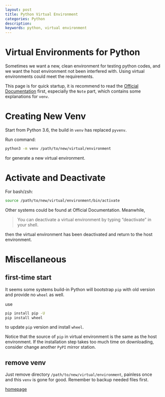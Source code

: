 ```yaml
---
layout: post
title: Python Virtual Environment
categories: Python
description: 
keywords: python, virtual environment
---
```



# Virtual Environments for Python

Sometimes we want a new, clean environment for testing python codes, 
and we want the host environment not been interfered with. 
Using virtual environments could meet the requirements.

This page is for quick startup, it is recommend to 
read the [Official Documentation](https://docs.python.org/3/library/venv.html) first, 
especially the ```Note``` part, which contains some explanations for ```venv```.

# Creating New Venv

Start from Python 3.6, the build in ```venv``` has replaced ```pyvenv```.

Run command:
```bash
python3 -m venv /path/to/new/virtual/environment
```
for generate a new virtual environment. 

# Activate and Deactivate

For bash/zsh:
```bash
source /path/to/new/virtual/environment/bin/activate
```

Other systems could be found at Official Documentation. Meanwhile,

> You can deactivate a virtual environment by typing “deactivate” in your shell.

then the virtual environment has been deactivated and return to the host environment.

# Miscellaneous

## first-time start

It seems some systems build-in Python will bootstrap ```pip``` with old version 
and provide no ```wheel``` as well.

use
```bash
pip install pip -U
pip install wheel
```
to update ```pip``` version and install ```wheel```. 

Notice that the source of ```pip``` in virtual environment is the same as the host environment. If the installation step takes too much time on downloading, consider change another ```PyPI``` mirror station.

## remove venv

Just remove directory ```/path/to/new/virtual/environment```, painless once and this ```venv``` is gone for good. Remember to backup needed files first.


[homepage](/)
